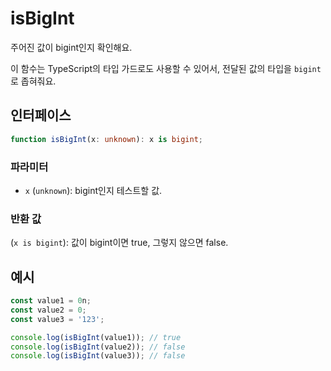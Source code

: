 # isBigInt

주어진 값이 bigint인지 확인해요.

이 함수는 TypeScript의 타입 가드로도 사용할 수 있어서, 전달된 값의 타입을 `bigint`로 좁혀줘요.

## 인터페이스

```typescript
function isBigInt(x: unknown): x is bigint;
```

### 파라미터

- `x` (`unknown`): bigint인지 테스트할 값.

### 반환 값

(`x is bigint`): 값이 bigint이면 true, 그렇지 않으면 false.

## 예시

```typescript
const value1 = 0n;
const value2 = 0;
const value3 = '123';

console.log(isBigInt(value1)); // true
console.log(isBigInt(value2)); // false
console.log(isBigInt(value3)); // false
```
